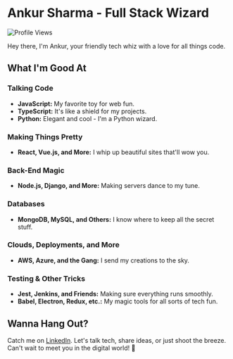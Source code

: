 # Ankur Sharma - Full Stack Wizard

![Profile Views](https://komarev.com/ghpvc/?username=developeranku&label=Profile%20views&color=0e75b6&style=flat)

Hey there, I'm Ankur, your friendly tech whiz with a love for all things code.

## What I'm Good At

### Talking Code
* **JavaScript:** My favorite toy for web fun.
* **TypeScript:** It's like a shield for my projects.
* **Python:** Elegant and cool - I'm a Python wizard.

### Making Things Pretty
* **React, Vue.js, and More:** I whip up beautiful sites that'll wow you.

### Back-End Magic
* **Node.js, Django, and More:** Making servers dance to my tune.

### Databases
* **MongoDB, MySQL, and Others:** I know where to keep all the secret stuff.

### Clouds, Deployments, and More
* **AWS, Azure, and the Gang:** I send my creations to the sky.

### Testing & Other Tricks
* **Jest, Jenkins, and Friends:** Making sure everything runs smoothly.
* **Babel, Electron, Redux, etc.:** My magic tools for all sorts of tech fun.

## Wanna Hang Out?
Catch me on [LinkedIn](https://linkedin.com/in/developeranku). Let's talk tech, share ideas, or just shoot the breeze. Can't wait to meet you in the digital world! 🚀
